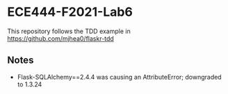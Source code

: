 # ECE444-F2021-Lab6

This repository follows the TDD example in https://github.com/mjhea0/flaskr-tdd

## Notes

- Flask-SQLAlchemy==2.4.4 was causing an AttributeError; downgraded to 1.3.24
